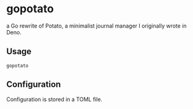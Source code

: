 # gopotato

a Go rewrite of Potato, a minimalist journal manager I originally wrote in Deno.




## Usage

```
gopotato
```

## Configuration

Configuration is stored in a TOML file.
